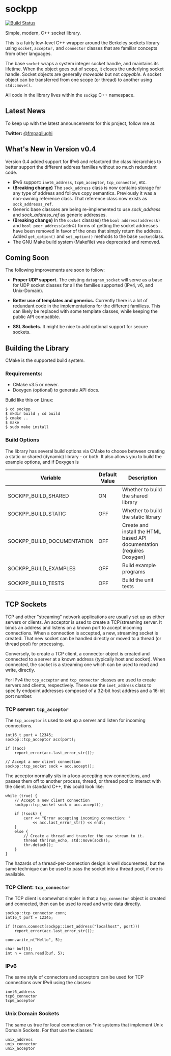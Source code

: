 # sockpp

[![Build Status](https://travis-ci.org/fpagliughi/sockpp.svg?branch=master)](https://travis-ci.org/fpagliughi/sockpp)

Simple, modern, C++ socket library.

This is a fairly low-level C++ wrapper around the Berkeley sockets library using `socket`, `acceptor,` and `connector` classes that are familiar concepts from other languages.

The base `socket` wraps a system integer socket handle, and maintains its lifetime. When the object goes out of scope, it closes the underlying socket handle. Socket objects are generally _moveable_ but not _copyable_. A socket object can be transferred from one scope (or thread) to another using `std::move()`.

All code in the library lives within the `sockpp` C++ namespace.

## Latest News

To keep up with the latest announcements for this project, follow me at:

**Twitter:** [@fmpagliughi](https://twitter.com/fmpagliughi)

## What's New in Version v0.4

Version 0.4 added support for IPv6 and refactored the class hierarchies to better support the different address families without so much redundant code.

 - IPv6 support: `inet6_address`, `tcp6_acceptor`, `tcp_connector`, etc.
 - **(Breaking change)** The `sock_address` class is now contains storage for any type of address and follows copy semantics. Previously it was a non-owning reference class. That reference class now exists as `sock_addresss_ref`.
 - Generic base classses are being re-implemented to use _sock_address_ and _sock_address_ref_ as generic addresses.
 - **(Breaking change)** In the `socket` class(es) the `bool address(address&)` and `bool peer_address(addr&)` forms of getting the socket addresses have been removed in favor of the ones that simply return the address.
 Added `get_option()` and `set_option()` methods to the base `socket`class.
 - The GNU Make build system (Makefile) was deprecated and removed.
 
## Coming Soon
 
 The following improvements are soon to follow:
 
  - **Proper UDP support.** The existing `datagram_socket` will serve as a base for UDP socket classes for all the families supported (IPv4, v6, and Unix-Domain).
  
  - **Better use of templates and generics.** Currently there is a lot of redundant code in the implementations for the different familiess. This can likely be replaced with some template classes, while keeping the public API compatible.
  
  - **SSL Sockets.** It might be nice to add optional support for secure sockets.
 
## Building the Library

CMake is the supported build system. 

### Requirements:

 - CMake v3.5 or newer.
 - Doxygen (optional) to generate API docs.

Build like this on Linux:

```
$ cd sockpp
$ mkdir build ; cd build
$ cmake ..
$ make
$ sudo make install
```

### Build Options

The library has several build options via CMake to choose between creating a static or shared (dynamic) library - or both. It also allows you to build the example options, and if Doxygen is

Variable | Default Value | Description
------------ | ------------- | -------------
SOCKPP_BUILD_SHARED | ON | Whether to build the shared library
SOCKPP_BUILD_STATIC | OFF | Whether to build the static library
SOCKPP_BUILD_DOCUMENTATION | OFF | Create and install the HTML based API documentation (requires Doxygen)
SOCKPP_BUILD_EXAMPLES | OFF | Build example programs
SOCKPP_BUILD_TESTS | OFF | Build the unit tests

 
## TCP Sockets

TCP and other "streaming" network applications are usually set up as either servers or clients. An acceptor is used to create a TCP/streaming server. It binds an address and listens on a known port to accept incoming connections. When a connection is accepted, a new, streaming socket is created. That new socket can be handled directly or moved to a thread (or thread pool) for processing.

Conversely, to create a TCP client, a connector object is created and connected to a server at a known address (typically host and socket). When connected, the socket is a streaming one which can be used to read and write, directly.

For IPv4 the `tcp_acceptor` and `tcp_connector` classes are used to create servers and clients, respectively. These use the `inet_address` class to specify endpoint addresses composed of a 32-bit host address and a 16-bit port number.

### TCP server: `tcp_acceptor`

The `tcp_acceptor` is used to set up a server and listen for incoming connections.

    int16_t port = 12345;
    sockpp::tcp_acceptor acc(port);

    if (!acc)
        report_error(acc.last_error_str());

    // Accept a new client connection
    sockpp::tcp_socket sock = acc.accept();

The acceptor normally sits in a loop accepting new connections, and passes them off to another process, thread, or thread pool to interact with the client. In standard C++, this could look like:

    while (true) {
        // Accept a new client connection
        sockpp::tcp_socket sock = acc.accept();

        if (!sock) {
            cerr << "Error accepting incoming connection: " 
                << acc.last_error_str() << endl;
        }
        else {
            // Create a thread and transfer the new stream to it.
            thread thr(run_echo, std::move(sock));
            thr.detach();
        }
    }

The hazards of a thread-per-connection design is well documented, but the same technique can be used to pass the socket into a thread pool, if one is available.

### TCP Client: `tcp_connector`

The TCP client is somewhat simpler in that a `tcp_connector` object is created and connected, then can be used to read and write data directly.

    sockpp::tcp_connector conn;
    int16_t port = 12345;

    if (!conn.connect(sockpp::inet_address("localhost", port)))
        report_error(acc.last_error_str());

    conn.write_n("Hello", 5);
	
    char buf[5];
    int n = conn.read(buf, 5);

### IPv6

The same style of  connectors and acceptors can be used for TCP connections over IPv6 using the classes:

    inet6_address
    tcp6_connector
    tcp6_acceptor
    
### Unix Domain Sockets

The same us true for local connection on *nix systems that implement Unix Domain Sockets. For that use the classes:

    unix_address
    unix_connector
    unix_acceptor
    
